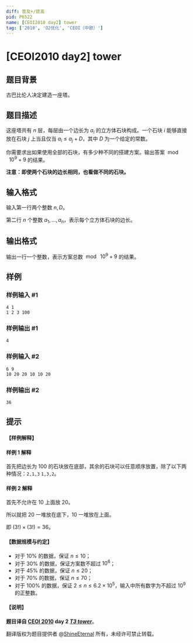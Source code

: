 ```yaml
---
diff: 普及+/提高
pid: P6522
name: [CEOI2010 day2] tower
tag: ['2010', 'O2优化', 'CEOI（中欧）']
---
```

# [CEOI2010 day2] tower
## 题目背景

古巴比伦人决定建造一座塔。
## 题目描述

这座塔共有 $n$ 层，每层由一个边长为 $a_i$ 的立方体石块构成。一个石块 $i$ 能够直接放在石块 $j$ 上当且仅当 $a_i  \leq a_j+D$，其中 $D$ 为一个给定的常数。

你需要求出如果使用全部的石块，有多少种不同的搭建方案。输出答案 $\bmod\ 10^9+9$ 的结果。

**注意：即使两个石块的边长相同，也看做不同的石块。**

## 输入格式

输入第一行两个整数 $n,D$。

第二行 $n$ 个整数 $a_1,\dots,a_n$，表示每个立方体石块的边长。 
## 输出格式

输出一行一个整数，表示方案总数 $\bmod\ 10^9+9$ 的结果。
## 样例

### 样例输入 #1
```
4 1
1 2 3 100
```
### 样例输出 #1
```
4
```
### 样例输入 #2
```
6 9
10 20 20 10 10 20
```
### 样例输出 #2
```
36
```
## 提示

#### 【样例解释】

#### 样例 1 解释

首先把边长为 $100$ 的石块放在底部，其余的石块可以任意顺序放置，除了以下两种情况：`2,1,3` `1,3,2`。

#### 样例 2 解释

首先不允许在 $10$ 上面放 $20$。

所以就把 $20$ 一堆放在底下，$10$ 一堆放在上面。

即 $(3!)\times (3!)=36$。

#### 【数据规模与约定】

- 对于 $10\%$ 的数据，保证 $n\le 10$；
- 对于 $30\%$ 的数据，保证方案数不超过 $10^6$；
- 对于 $45\%$ 的数据，保证 $n\le 20$；
- 对于 $70\%$ 的数据，保证 $n\le 70$；
- 对于 $100\%$ 的数据，保证 $2\le n\le 6.2\times 10^5$，输入中所有数字为不超过 $10^9$ 的正整数。


#### 【说明】

**题目译自 [CEOI 2010](http://ceoi2010.ics.upjs.sk/Contest/Tasks) day 2 *[T3 tower](https://people.ksp.sk/~misof/ceoi2010/tow-eng.pdf)***。

翻译版权为题目提供者 @[ShineEternal](https://www.luogu.com.cn/user/45475) 所有，未经许可禁止转载。


